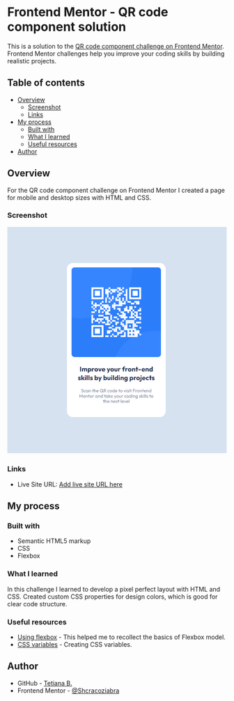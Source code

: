 # Frontend Mentor - QR code component solution

This is a solution to the [QR code component challenge on Frontend Mentor](https://www.frontendmentor.io/challenges/qr-code-component-iux_sIO_H). Frontend Mentor challenges help you improve your coding skills by building realistic projects. 

## Table of contents

- [Overview](#overview)
  - [Screenshot](#screenshot)
  - [Links](#links)
- [My process](#my-process)
  - [Built with](#built-with)
  - [What I learned](#what-i-learned)
  - [Useful resources](#useful-resources)
- [Author](#author)

## Overview

For the QR code component challenge on Frontend Mentor I created a page for mobile and desktop sizes with HTML and CSS.

### Screenshot

![](./screenshot.jpg)

### Links

- Live Site URL: [Add live site URL here](https://your-live-site-url.com)

## My process

### Built with

- Semantic HTML5 markup
- CSS
- Flexbox

### What I learned

In this challenge I learned to develop a pixel perfect layout with HTML and CSS. Created custom CSS properties for design colors, which is good for clear code structure.

### Useful resources

- [Using flexbox](https://css-tricks.com/snippets/css/a-guide-to-flexbox/) - This helped me to recollect the basics of Flexbox model.
- [CSS variables](https://developer.mozilla.org/en-US/docs/Web/CSS/--*) - Creating CSS variables.

## Author

- GitHub - [Tetiana B.](https://github.com/Shcracoziabra)
- Frontend Mentor - [@Shcracoziabra](https://www.frontendmentor.io/profile/Shcracoziabra)